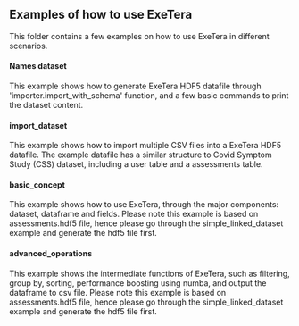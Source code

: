 ## Examples of how to use ExeTera

This folder contains a few examples on how to use ExeTera in different scenarios.

#### Names dataset
This example shows how to generate ExeTera HDF5 datafile through 'importer.import_with_schema' function, and a few basic commands to print the dataset content.

#### import_dataset
This example shows how to import multiple CSV files into a ExeTera HDF5 datafile. The example datafile has a similar structure to Covid Symptom Study (CSS) dataset, including a user table and a assessments table.


#### basic_concept
This example shows how to use ExeTera, through the major components: dataset, dataframe and fields. Please note this example is based on assessments.hdf5 file, hence please go through the simple_linked_dataset example and generate the hdf5 file first.


#### advanced_operations
This example shows the intermediate functions of ExeTera, such as filtering, group by, sorting, performance boosting using numba, and output the dataframe to csv file. Please note this example is based on assessments.hdf5 file, hence please go through the simple_linked_dataset example and generate the hdf5 file first.
